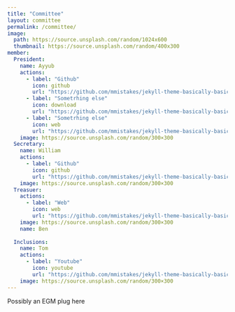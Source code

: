 ```yaml
---
title: "Committee"
layout: committee
permalink: /committee/
image: 
  path: https://source.unsplash.com/random/1024x600
  thumbnail: https://source.unsplash.com/random/400x300
member: 
  President:
    name: Ayyub
    actions:
      - label: "Github"
        icon: github
        url: "https://github.com/mmistakes/jekyll-theme-basically-basic"
      - label: "Sometrhing else"
        icon: download
        url: "https://github.com/mmistakes/jekyll-theme-basically-basic/archive/master.zip"
      - label: "Sometrhing else"
        icon: web
        url: "https://github.com/mmistakes/jekyll-theme-basically-basic/archive/master.zip"
    image: https://source.unsplash.com/random/300×300
  Secretary:
    name: William
    actions:
      - label: "Github"
        icon: github
        url: "https://github.com/mmistakes/jekyll-theme-basically-basic"
    image: https://source.unsplash.com/random/300×300
  Treasuer:
    actions:
      - label: "Web"
        icon: web
        url: "https://github.com/mmistakes/jekyll-theme-basically-basic"
    image: https://source.unsplash.com/random/300×300
    name: Ben
    
  Inclusions:
    name: Tom
    actions:
      - label: "Youtube"
        icon: youtube
        url: "https://github.com/mmistakes/jekyll-theme-basically-basic"
    image: https://source.unsplash.com/random/300×300
---
```

Possibly an EGM plug here
